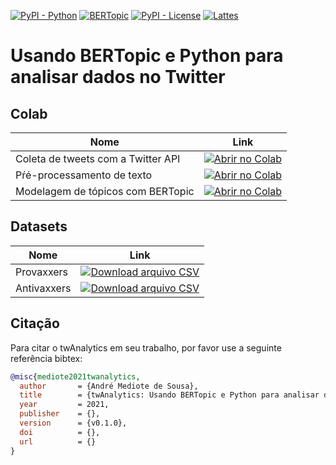 [![PyPI - Python](https://img.shields.io/badge/python-v3.6+-blue.svg)](https://pypi.org/project/bertopic/)
[![BERTopic](https://img.shields.io/badge/BERtopic-v0.9%20-brightgreen)](https://github.com/MaartenGr/BERTopic)
[![PyPI - License](https://img.shields.io/badge/license-MIT-green.svg)](https://github.com/mediote/twAnalytics/blob/main/LICENSE)
[![Lattes](https://img.shields.io/badge/Lattes-CNPq-blueviolet)](http://lattes.cnpq.br/2455024624300452)


# Usando BERTopic e Python para analisar dados no Twitter


## Colab 

| Nome  | Link  |
|---|---|
| Coleta de tweets com a Twitter API  | [![Abrir no Colab](https://colab.research.google.com/assets/colab-badge.svg)](https://colab.research.google.com/github/mediote/twAnalytics/blob/main/GetTwitter.ipynb)  |
| Pŕé-processamento de texto | [![Abrir no Colab](https://colab.research.google.com/assets/colab-badge.svg)]() |
| Modelagem de tópicos com BERTopic  |  [![Abrir no Colab](https://colab.research.google.com/assets/colab-badge.svg)](https://colab.research.google.com/github/mediote/twAnalytics/blob/main/BERTopic.ipynb) |


## Datasets

| Nome  | Link  |
|---|---|
| Provaxxers  | [![Download arquivo CSV](https://colab.research.google.com/assets/colab-badge.svg)](https://github.com/mediote/twAnalytics/blob/main/analises/datasets/antivaxxers.csv)  |
| Antivaxxers | [![Download arquivo CSV](https://colab.research.google.com/assets/colab-badge.svg)](https://github.com/mediote/twAnalytics/blob/main/analises/datasets/antivaxxers.csv) |



## Citação
Para citar o twAnalytics em seu trabalho, por favor use a seguinte referência bibtex:

```bibtex
@misc{mediote2021twanalytics,
  author       = {André Mediote de Sousa},
  title        = {twAnalytics: Usando BERTopic e Python para analisar dados do Twitter.},
  year         = 2021,
  publisher    = {},
  version      = {v0.1.0},
  doi          = {},
  url          = {}
}
```
